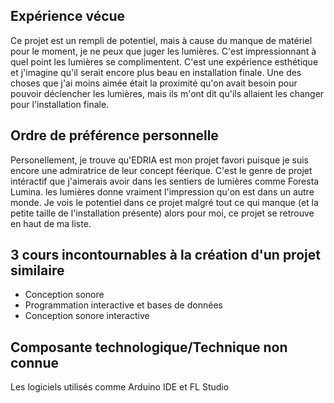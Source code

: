 <h2>Expérience vécue</h2> 
Ce projet est un rempli de potentiel, mais à cause du manque de matériel pour le moment, je ne peux que juger les lumières. C'est impressionnant à quel point les lumières se complimentent. C'est une expérience esthétique et j'imagine qu'il serait encore plus beau en installation finale. Une des choses que j'ai moins aimée était la proximité qu'on avait besoin pour pouvoir déclencher les lumières, mais ils m'ont dit qu'ils allaient les changer pour l'installation finale. 

<h2>Ordre de préférence personnelle</h2> 
Personellement, je trouve qu'EDRIA est mon projet favori puisque je suis encore une admiratrice de leur concept féerique. C'est le genre de projet intéractif que j'aimerais avoir dans les sentiers de lumières comme Foresta Lumina. les lumières donne vraiment l'impression qu'on est dans un autre monde. Je vois le potentiel dans ce projet malgré tout ce qui manque (et la petite taille de l'installation présente) alors pour moi, ce projet se retrouve en haut de ma liste.  

<h2>3 cours incontournables à la création d'un projet similaire</h2> 

- Conception sonore
- Programmation interactive et bases de données
- Conception sonore interactive

<h2>Composante technologique/Technique non connue</h2> 
Les logiciels utilisés comme Arduino IDE et FL Studio
